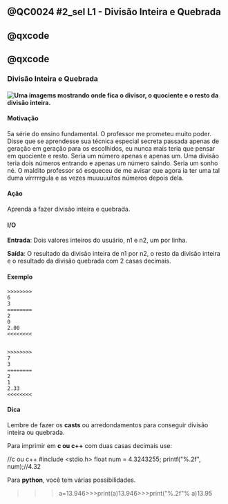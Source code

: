 ## @QC0024 #2_sel L1 - Divisão Inteira e Quebrada
## @qxcode

## @qxcode

### Divisão Inteira e Quebrada

#### ![Uma imagems mostrando onde fica o divisor, o quociente e o resto da divisão inteira.](https://raw.githubusercontent.com/qxcodefup/arcade/master/base/0024/capa.jpg)

#### Motivação

5a série do ensino fundamental. O professor me prometeu muito poder. Disse que se aprendesse sua técnica especial secreta passada apenas de geração em geração para os escolhidos, eu nunca mais teria que pensar em quociente e resto. Seria um número apenas e apenas um. Uma divisão teria dois números entrando e apenas um número saindo. Seria um sonho né. O maldito professor só esqueceu de me avisar que agora ia ter uma tal duma vírrrrrgula e as vezes muuuuuitos números depois dela.



#### Ação

Aprenda a fazer divisão inteira e quebrada.



#### I/O

**Entrada**: Dois valores inteiros do usuário, n1 e n2, um por linha.

**Saída**: O resultado da divisão inteira de n1 por n2, o resto da divisão inteira e o resultado da divisão quebrada com 2 casas decimais.



#### Exemplo

```
>>>>>>>>
6
3
========
2
0
2.00
<<<<<<<<


>>>>>>>>
7
3
========
2
1
2.33
<<<<<<<<

```

<!---
>>>>>>>> 

7
3
========
2
1
2.33
<<<<<<<<


>>>>>>>> 

6
3
========
2
0
2.00
<<<<<<<<


>>>>>>>>

5
2
========
2
1
2.50
<<<<<<<<


>>>>>>>>

4
10
========
0
4
0.40
<<<<<<<<


--->



#### Dica

Lembre de fazer os **casts** ou arredondamentos para conseguir divisão inteira ou quebrada.



Para imprimir em **c ou c++** com duas casas decimais use:

//c ou c++
#include <stdio.h>
float num = 4.3243255;
printf("%.2f", num);//4.32



Para **python**, você tem várias possibilidades.

  >>> a=13.946>>>print(a)13.946>>>print("%.2f"% a)13.95
